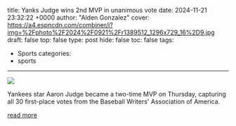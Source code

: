 title: Yanks Judge wins 2nd MVP in unanimous vote
date: 2024-11-21 23:32:22 +0000
author: "Alden Gonzalez"
cover: https://a4.espncdn.com/combiner/i?img=%2Fphoto%2F2024%2F0921%2Fr1389512_1296x729_16%2D9.jpg
draft: false
top: false
type: post
hide: false
toc: false
tags:
  - Sports
categories:
  - sports
---

![](https://a4.espncdn.com/combiner/i?img=%2Fphoto%2F2024%2F0921%2Fr1389512_1296x729_16%2D9.jpg)

Yankees star Aaron Judge became a two-time MVP on Thursday, capturing all 30 first-place votes from the Baseball Writers' Association of America.

[read more](https://www.espn.com/mlb/story/_/id/42530953/yankees-aaron-judge-wins-second-al-mvp-unanimous-vote)
